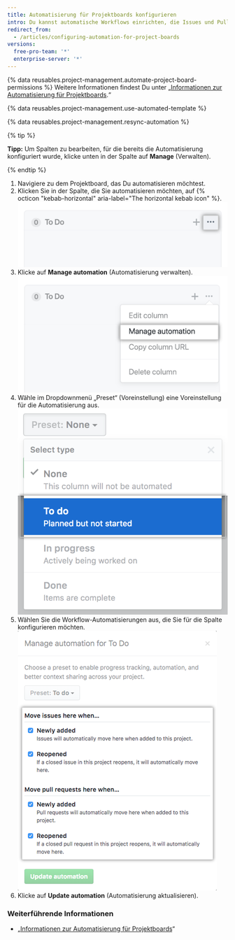 ```yaml
---
title: Automatisierung für Projektboards konfigurieren
intro: Du kannst automatische Workflows einrichten, die Issues und Pull Requests in eine Projektboard-Spalte verschieben, wenn ein festgelegtes Ereignis auftritt.
redirect_from:
  - /articles/configuring-automation-for-project-boards
versions:
  free-pro-team: '*'
  enterprise-server: '*'
---
```


{% data reusables.project-management.automate-project-board-permissions %} Weitere Informationen findest Du unter „[Informationen zur Automatisierung für Projektboards](/articles/about-automation-for-project-boards).“

{% data reusables.project-management.use-automated-template %}

{% data reusables.project-management.resync-automation %}

{% tip %}

**Tipp:** Um Spalten zu bearbeiten, für die bereits die Automatisierung konfiguriert wurde, klicke unten in der Spalte auf **Manage** (Verwalten).

{% endtip %}

1. Navigiere zu dem Projektboard, das Du automatisieren möchtest.
2. Klicken Sie in der Spalte, die Sie automatisieren möchten, auf {% octicon "kebab-horizontal" aria-label="The horizontal kebab icon" %}. ![Symbol für Bearbeiten](/assets/images/help/projects/edit-column-button.png)
3. Klicke auf **Manage automation** (Automatisierung verwalten). ![Schaltfläche „Manage automation“ (Automatisierung verwalten)](/assets/images/help/projects/manage-automation-button.png)
4. Wähle im Dropdownmenü „Preset“ (Voreinstellung) eine Voreinstellung für die Automatisierung aus. ![Voreinstellung für Automatisierung aus Menü auswählen](/assets/images/help/projects/select-automation.png)
5. Wählen Sie die Workflow-Automatisierungen aus, die Sie für die Spalte konfigurieren möchten. ![Liste der Optionen für die Automatisierung der Spalte](/assets/images/help/projects/select-automation-options-existing-column.png)
6. Klicke auf **Update automation** (Automatisierung aktualisieren).

### Weiterführende Informationen
- „[Informationen zur Automatisierung für Projektboards](/articles/about-automation-for-project-boards)“
